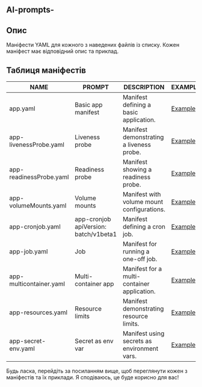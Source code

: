 ## AI-prompts-

## Опис

Маніфести YAML для кожного з наведених файлів із списку. Кожен маніфест має відповідний опис та приклад.

## Таблиця маніфестів

| NAME                     | PROMPT              | DESCRIPTION                                 | EXAMPLE                                                    |
|--------------------------|---------------------|---------------------------------------------|------------------------------------------------------------|
| app.yaml                 | Basic app manifest  | Manifest defining a basic application.      | [Example](./yaml/app.yaml)                                |
| app-livenessProbe.yaml    | Liveness probe      | Manifest demonstrating a liveness probe.   | [Example](./yaml/app-livenessProbe.yaml)                   |
| app-readinessProbe.yaml   | Readiness probe     | Manifest showing a readiness probe.         | [Example](./yaml/app-readinessProbe.yaml)                  |
| app-volumeMounts.yaml     | Volume mounts       | Manifest with volume mount configurations.  | [Example](./yaml/app-volumeMounts.yaml)                    |
| app-cronjob.yaml          | app-cronjob apiVersion: batch/v1beta1             | Manifest defining a cron job.               | [Example](./yaml/app-cronjob.yaml)                         |
| app-job.yaml              | Job                 | Manifest for running a one-off job.         | [Example](./yaml/app-job.yaml)                             |
| app-multicontainer.yaml   | Multi-container app | Manifest for a multi-container application. | [Example](./yaml/app-multicontainer.yaml)                  |
| app-resources.yaml        | Resource limits     | Manifest demonstrating resource limits.     | [Example](./yaml/app-resources.yaml)                       |
| app-secret-env.yaml       | Secret as env var   | Manifest using secrets as environment vars. | [Example](./yaml/app-secret-env.yaml)                      |

Будь ласка, перейдіть за посиланням вище, щоб переглянути кожен з маніфестів та їх приклади. Я сподіваюсь, це буде корисно для вас!